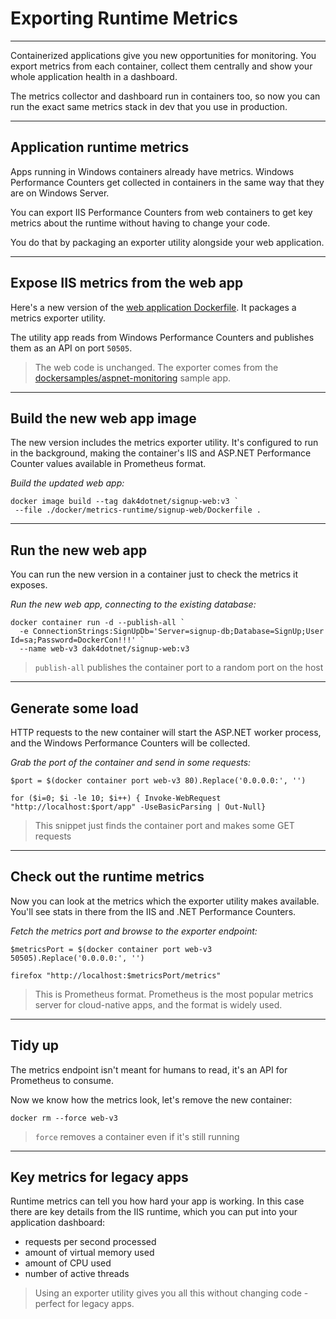 # Exporting Runtime Metrics

---

Containerized applications give you new opportunities for monitoring. You export metrics from each container, collect them centrally and show your whole application health in a dashboard.

The metrics collector and dashboard run in containers too, so now you can run the exact same metrics stack in dev that you use in production.

---

## Application runtime metrics

Apps running in Windows containers already have metrics. Windows Performance Counters get collected in containers in the same way that they are on Windows Server.

You can export IIS Performance Counters from web containers to get key  metrics about the runtime without having to change your code. 

You do that by packaging an exporter utility alongside your web application.

---

## Expose IIS metrics from the web app

Here's a new version of the [web application Dockerfile](./docker/metrics-runtime/signup-web/Dockerfile). It packages a metrics exporter utility.

The utility app reads from Windows Performance Counters and publishes them as an API on port `50505`.

> The web code is unchanged. The exporter comes from the [dockersamples/aspnet-monitoring](https://github.com/dockersamples/aspnet-monitoring) sample app.

---

## Build the new web app image

The new version includes the metrics exporter utility. It's configured to run in the background, making the container's IIS and ASP.NET Performance Counter values available in Prometheus format.

_Build the updated web app:_

```
docker image build --tag dak4dotnet/signup-web:v3 `
 --file ./docker/metrics-runtime/signup-web/Dockerfile .
```

---

## Run the new web app

You can run the new version in a container just to check the metrics it exposes.

_Run the new web app, connecting to the existing database:_

```
docker container run -d --publish-all `
  -e ConnectionStrings:SignUpDb='Server=signup-db;Database=SignUp;User Id=sa;Password=DockerCon!!!' `
  --name web-v3 dak4dotnet/signup-web:v3
```

> `publish-all` publishes the container port to a random port on the host

---

## Generate some load

HTTP requests to the new container will start the ASP.NET worker process, and the Windows Performance Counters will be collected.

_Grab the port of the container and send in some requests:_

```
$port = $(docker container port web-v3 80).Replace('0.0.0.0:', '')

for ($i=0; $i -le 10; $i++) { Invoke-WebRequest "http://localhost:$port/app" -UseBasicParsing | Out-Null}
```

> This snippet just finds the container port and makes some GET requests

---

## Check out the runtime metrics

Now you can look at the metrics which the exporter utility makes available. You'll see stats in there from the IIS and .NET Performance Counters.

_Fetch the metrics port and browse to the exporter endpoint:_

```
$metricsPort = $(docker container port web-v3 50505).Replace('0.0.0.0:', '')

firefox "http://localhost:$metricsPort/metrics"
```

> This is Prometheus format. Prometheus is the most popular metrics server for cloud-native apps, and the format is widely used.

---

## Tidy up

The metrics endpoint isn't meant for humans to read, it's an API for Prometheus to consume. 

Now we know how the metrics look, let's remove the new container:

```
docker rm --force web-v3
```

> `force` removes a container even if it's still running

---

## Key metrics for legacy apps

Runtime metrics can tell you how hard your app is working. In this case there are key details from the IIS runtime, which you can put into your application dashboard:

- requests per second processed
- amount of virtual memory used
- amount of CPU used
- number of active threads

> Using an exporter utility gives you all this without changing code - perfect for legacy apps. 